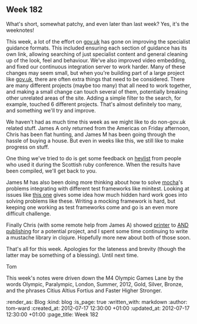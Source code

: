Week 182
--------
What's short, somewhat patchy, and even later than last week?  Yes, it's the weeknotes!

This week, a lot of the effort on [gov.uk](https://gov.uk) has gone on improving the specialist guidance formats.  This included ensuring each section of guidance has its own link, allowing searching of just specialist content and general cleaning up of the look, feel and behaviour.  We've also improved video embedding, and fixed our continuous integration server to work harder.  Many of these changes may seem small, but when you're building part of a large project like [gov.uk](https://gov.uk), there are often extra things that need to be considered.  There are many different projects (maybe too many) that all need to work together, and making a small change can touch several of them, potentially breaking other unrelated areas of the site.  Adding a simple filter to the search, for example, touched 6 different projects.  That's almost definitely too many, and something we'll try and improve.

We haven't had as much time this week as we might like to do non-gov.uk related stuff.  James A only returned from the Americas on Friday afternoon, Chris has been flat hunting, and James M has been going through the hassle of buying a house.  But even in weeks like this, we still like to make progress on stuff.

One thing we've tried to do is get some feedback on [heylist](http://gofreerange.com/heylist) from people who used it during the Scottish ruby conference.  When the results have been compiled, we'll get back to you.

James M has also been doing more thinking about how to solve [mocha](https://github.com/freerange/mocha)'s problems integrating with different test frameworks like minitest.  Looking at issues like [this one](https://github.com/freerange/mocha/issues/87) gives some idea how much hidden hard work goes into solving problems like these.  Writing a mocking framework is hard, but keeping one working as test frameworks come and go is an even more difficult challenge.

Finally Chris (with some remote help from James A) showed [printer](http://gofreerange.com/printer) to [AND publishing](http://www.andpublishing.org/) for a potential project, and I spent some time continuing to write a mustache library in clojure.  Hopefully more new about both of those soon.

That's all for this week.  Apologies for the lateness and brevity (though the latter may be something of a blessing).  Until next time.

Tom

This week's notes were driven down the M4 Olympic Games Lane by the words Olympic, Paralympic, London, Summer, 2012, Gold, Silver, Bronze, and the phrases Citius Altius Fortius and Faster Higher Stronger.

:render_as: Blog
:kind: blog
:is_page: true
:written_with: markdown
:author: tom-ward
:created_at: 2012-07-17 12:30:00 +01:00
:updated_at: 2012-07-17 12:30:00 +01:00
:page_title: Week 182
